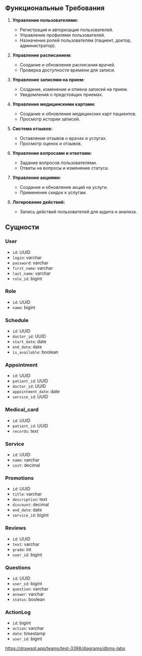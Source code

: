 ## Функциональные Требования

1. **Управление пользователями:**
   - Регистрация и авторизация пользователей.
   - Управление профилями пользователей.
   - Назначение ролей пользователям (пациент, доктор, администратор).

2. **Управление расписанием:**
   - Создание и обновление расписания врачей.
   - Проверка доступности времени для записи.

3. **Управление записями на прием:**
   - Создание, изменение и отмена записей на прием.
   - Уведомления о предстоящих приемах.

4. **Управление медицинскими картами:**
   - Создание и обновление медицинских карт пациентов.
   - Просмотр истории записей.

5. **Система отзывов:**
   - Оставление отзывов о врачах и услугах.
   - Просмотр оценок и отзывов.

6. **Управление вопросами и ответами:**
   - Задание вопросов пользователями.
   - Ответы на вопросы и изменение статуса.

7. **Управление акциями:**
   - Создание и обновление акций на услуги.
   - Применение скидок к услугам.

8. **Логирование действий:**
   - Запись действий пользователей для аудита и анализа.

## Сущности

### User
- `id`: UUID
- `login`: varchar
- `password`: varchar
- `first_name`: varchar
- `last_name`: varchar
- `role_id`: bigint

### Role
- `id`: UUID
- `name`: bigint

### Schedule
- `id`: UUID
- `doctor_id`: UUID
- `start_date`: date
- `end_date`: date
- `is_available`: boolean

### Appointment
- `id`: UUID
- `patient_id`: UUID
- `doctor_id`: UUID
- `appointment_date`: date
- `service_id`: UUID

### Medical_card
- `id`: UUID
- `patient_id`: UUID
- `records`: text

### Service
- `id`: UUID
- `name`: varchar
- `cost`: decimal

### Promotions
- `id`: UUID
- `title`: varchar
- `description`: text
- `discount`: decimal
- `end_date`: date
- `service_id`: bigint

### Reviews
- `id`: UUID
- `text`: varchar
- `grade`: int
- `user_id`: bigint

### Questions
- `id`: UUID
- `user_id`: bigint
- `question`: varchar
- `answer`: varchar
- `status`: boolean

### ActionLog
- `id`: bigint
- `action`: varchar
- `date`: timestamp
- `user_id`: bigint

https://drawsql.app/teams/test-3398/diagrams/dbms-labs
